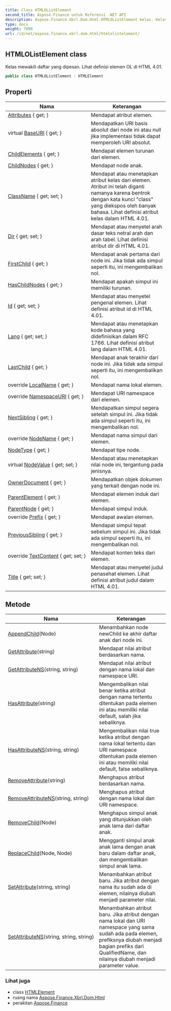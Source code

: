 ```yaml
---
title: Class HTMLOListElement
second_title: Aspose.Finance untuk Referensi .NET API
description: Aspose.Finance.Xbrl.Dom.Html.HTMLOListElement kelas. Kelas mewakili daftar yang dipesan. Lihat definisi elemen OL di HTML 4.01.
type: docs
weight: 7090
url: /id/net/aspose.finance.xbrl.dom.html/htmlolistelement/
---
```

## HTMLOListElement class

Kelas mewakili daftar yang dipesan. Lihat definisi elemen OL di HTML 4.01.

```csharp
public class HTMLOListElement : HTMLElement
```

## Properti

| Nama | Keterangan |
| --- | --- |
| [Attributes](../../aspose.finance.xbrl.dom/element/attributes/) { get; } | Mendapat atribut elemen. |
| virtual [BaseURI](../../aspose.finance.xbrl.dom/node/baseuri/) { get; } | Mendapatkan URI basis absolut dari node ini atau null jika implementasi tidak dapat memperoleh URI absolut. |
| [ChildElements](../../aspose.finance.xbrl.dom/element/childelements/) { get; } | Mendapat elemen turunan dari elemen. |
| [ChildNodes](../../aspose.finance.xbrl.dom/node/childnodes/) { get; } | Mendapat node anak. |
| [ClassName](../../aspose.finance.xbrl.dom.html/htmlelement/classname/) { get; set; } | Mendapat atau menetapkan atribut kelas dari elemen. Atribut ini telah diganti namanya karena bentrok dengan kata kunci "class" yang diekspos oleh banyak bahasa. Lihat definisi atribut kelas dalam HTML 4.01. |
| [Dir](../../aspose.finance.xbrl.dom.html/htmlelement/dir/) { get; set; } | Mendapat atau menyetel arah dasar teks netral arah dan arah tabel. Lihat definisi atribut dir di HTML 4.01. |
| [FirstChild](../../aspose.finance.xbrl.dom/node/firstchild/) { get; } | Mendapat anak pertama dari node ini. Jika tidak ada simpul seperti itu, ini mengembalikan nol. |
| [HasChildNodes](../../aspose.finance.xbrl.dom/node/haschildnodes/) { get; } | Mendapat apakah simpul ini memiliki turunan. |
| [Id](../../aspose.finance.xbrl.dom.html/htmlelement/id/) { get; set; } | Mendapat atau menyetel pengenal elemen. Lihat definisi atribut id di HTML 4.01. |
| [Lang](../../aspose.finance.xbrl.dom.html/htmlelement/lang/) { get; set; } | Mendapat atau menetapkan kode bahasa yang didefinisikan dalam RFC 1766. Lihat definisi atribut lang dalam HTML 4.01. |
| [LastChild](../../aspose.finance.xbrl.dom/node/lastchild/) { get; } | Mendapat anak terakhir dari node ini. Jika tidak ada simpul seperti itu, ini mengembalikan nol. |
| override [LocalName](../../aspose.finance.xbrl.dom/element/localname/) { get; } | Mendapat nama lokal elemen. |
| override [NamespaceURI](../../aspose.finance.xbrl.dom/element/namespaceuri/) { get; } | Mendapat URI namespace dari elemen. |
| [NextSibling](../../aspose.finance.xbrl.dom/node/nextsibling/) { get; } | Mendapatkan simpul segera setelah simpul ini. Jika tidak ada simpul seperti itu, ini mengembalikan nol. |
| override [NodeName](../../aspose.finance.xbrl.dom/element/nodename/) { get; } | Mendapat nama simpul dari elemen. |
| [NodeType](../../aspose.finance.xbrl.dom/node/nodetype/) { get; } | Mendapat tipe node. |
| virtual [NodeValue](../../aspose.finance.xbrl.dom/node/nodevalue/) { get; set; } | Mendapat atau menetapkan nilai node ini, tergantung pada jenisnya. |
| [OwnerDocument](../../aspose.finance.xbrl.dom/node/ownerdocument/) { get; } | Mendapatkan objek dokumen yang terkait dengan node ini. |
| [ParentElement](../../aspose.finance.xbrl.dom/element/parentelement/) { get; } | Mendapat elemen induk dari elemen. |
| [ParentNode](../../aspose.finance.xbrl.dom/node/parentnode/) { get; } | Mendapat simpul induk. |
| override [Prefix](../../aspose.finance.xbrl.dom/element/prefix/) { get; } | Mendapat awalan elemen. |
| [PreviousSibling](../../aspose.finance.xbrl.dom/node/previoussibling/) { get; } | Mendapat simpul tepat sebelum simpul ini. Jika tidak ada simpul seperti itu, ini mengembalikan nol. |
| override [TextContent](../../aspose.finance.xbrl.dom/element/textcontent/) { get; set; } | Mendapat konten teks dari elemen. |
| [Title](../../aspose.finance.xbrl.dom.html/htmlelement/title/) { get; set; } | Mendapat atau menyetel judul penasehat elemen. Lihat definisi atribut judul dalam HTML 4.01. |

## Metode

| Nama | Keterangan |
| --- | --- |
| [AppendChild](../../aspose.finance.xbrl.dom/node/appendchild/)(Node) | Menambahkan node newChild ke akhir daftar anak dari node ini. |
| [GetAttribute](../../aspose.finance.xbrl.dom/element/getattribute/)(string) | Mendapat nilai atribut berdasarkan nama. |
| [GetAttributeNS](../../aspose.finance.xbrl.dom/element/getattributens/)(string, string) | Mendapat nilai atribut dengan nama lokal dan namespace URI. |
| [HasAttribute](../../aspose.finance.xbrl.dom/element/hasattribute/)(string) | Mengembalikan nilai benar ketika atribut dengan nama tertentu ditentukan pada elemen ini atau memiliki nilai default, salah jika sebaliknya. |
| [HasAttributeNS](../../aspose.finance.xbrl.dom/element/hasattributens/)(string, string) | Mengembalikan nilai true ketika atribut dengan nama lokal tertentu dan URI namespace ditentukan pada elemen ini atau memiliki nilai default, false sebaliknya. |
| [RemoveAttribute](../../aspose.finance.xbrl.dom/element/removeattribute/)(string) | Menghapus atribut berdasarkan nama. |
| [RemoveAttributeNS](../../aspose.finance.xbrl.dom/element/removeattributens/)(string, string) | Menghapus atribut dengan nama lokal dan URI namespace. |
| [RemoveChild](../../aspose.finance.xbrl.dom/node/removechild/)(Node) | Menghapus simpul anak yang ditunjukkan oleh anak lama dari daftar anak. |
| [ReplaceChild](../../aspose.finance.xbrl.dom/node/replacechild/)(Node, Node) | Mengganti simpul anak anak lama dengan anak baru dalam daftar anak, dan mengembalikan simpul anak lama. |
| [SetAttribute](../../aspose.finance.xbrl.dom/element/setattribute/)(string, string) | Menambahkan atribut baru. Jika atribut dengan nama itu sudah ada di elemen, nilainya diubah menjadi parameter nilai. |
| [SetAttributeNS](../../aspose.finance.xbrl.dom/element/setattributens/)(string, string, string) | Menambahkan atribut baru. Jika atribut dengan nama lokal dan URI namespace yang sama sudah ada pada elemen, prefiksnya diubah menjadi bagian prefiks dari QualifiedName, dan nilainya diubah menjadi parameter value. |

### Lihat juga

* class [HTMLElement](../htmlelement/)
* ruang nama [Aspose.Finance.Xbrl.Dom.Html](../../aspose.finance.xbrl.dom.html/)
* perakitan [Aspose.Finance](../../)


